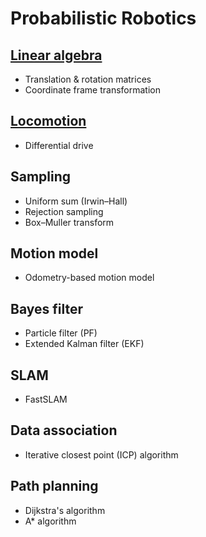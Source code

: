 # Probabilistic Robotics

## [Linear algebra](linear-algebra.ipynb)
  - Translation & rotation matrices
  - Coordinate frame transformation

## [Locomotion](locomotion.ipynb)
  - Differential drive

## Sampling
  - Uniform sum (Irwin–Hall)
  - Rejection sampling 
  - Box–Muller transform
  
## Motion model
  - Odometry-based motion model
  
## Bayes filter
  - Particle filter (PF)
  - Extended Kalman filter (EKF)

## SLAM
  - FastSLAM
  
## Data association
  - Iterative closest point (ICP) algorithm

## Path planning
  - Dijkstra's algorithm
  - A* algorithm
